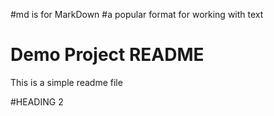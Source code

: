 #md is for MarkDown
#a popular format for working with text
# Demo Project README

This is a simple readme file

#HEADING 2